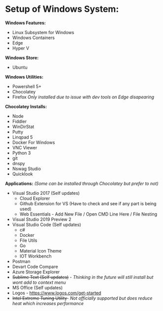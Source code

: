 # Setup of Windows System:

**Windows Features:**
- Linux Subsystem for Windows
- Windows Containers
- Edge
- Hyper V

**Windows Store:**
- Ubuntu
  
**Windows Utilities:**
- Powershell 5+
- Chocolatey
- Firefox _Only installed due to issue with dev tools on Edge disapearing_
    
**Chocolatey Installs:**
- Node
- Fiddler
- WinDirStat
- Putty
- Linqpad 5
- Docker For Windows
- VNC Viewer
- Python 3
- git
- dnspy
- Nswag Studio
- Quicklook
  
**Applications:** _(Some can be installed through Chocolatey but prefer to not)_
- Visual Studio 2017 (Self updates)
  - Cloud Explorer
  - Github Extension for VS (Have to check and see if any part is being used)
  - Web Essentials - Add New File / Open CMD Line Here / File Nesting
- Visual Studio 2019 Preview 2
- Visual Studio Code (Self updates)
  - c#
  - Docker
  - File Utils
  - Go
  - Material Icon Theme
  - IOT Workbench
- Postman
- Devart Code Compare
- Azure Storage Explorer
- ~~Sublime Text (Self updates)~~ - _Thinking in the future will still install but wont add to context menu_
- MS Office (Self updates)
- Logos - https://www.logos.com/get-started
- ~~Intel Extreme Tuning Utility~~- _Not officially supported but does reduce heat which increases performance_
